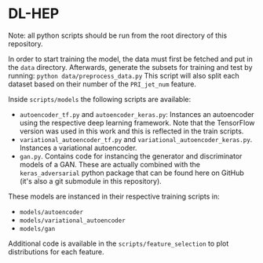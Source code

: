 # DL-HEP

Note: all python scripts should be run from the root directory of this repository.

In order to start training the model, the data must first be fetched and put in the `data` directory. 
Afterwards, generate the subsets for training and test by running:
`python data/preprocess_data.py`
This script will also split each dataset based on their number of the `PRI_jet_num` feature.

Inside `scripts/models` the following scripts are available:
* `autoencoder_tf.py` and `autoencoder_keras.py`: Instances an autoencoder using the respective
deep learning framework. Note that the TensorFlow version was used in this work and this is reflected in the train scripts.
* `variational_autoencoder_tf.py` and `variational_autoencoder_keras.py`. Instances a variational autoencoder.
* `gan.py`. Contains code for instancing the generator and discriminator models of a GAN.
These are actually combined with the `keras_adversarial` python package that can be found here on GitHub (it's also a git submodule in this repository).

These models are instanced in their respective training scripts in:
* `models/autoencoder`
* `models/variational_autoencoder`
* `models/gan`

Additional code is available in the `scripts/feature_selection` to plot distributions for each feature.